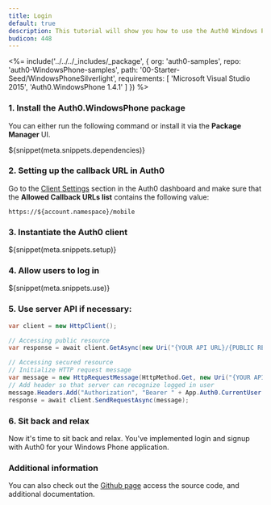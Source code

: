 ```yaml
---
title: Login
default: true
description: This tutorial will show you how to use the Auth0 Windows Phone SDK to add authentication and authorization to your mobile app.
budicon: 448
---
```


<%= include('../../../_includes/_package', {
  org: 'auth0-samples',
  repo: 'auth0-WindowsPhone-samples',
  path: '00-Starter-Seed/WindowsPhoneSilverlight',
  requirements: [
    'Microsoft Visual Studio 2015',
    'Auth0.WindowsPhone 1.4.1'
  ]
}) %>



### 1. Install the Auth0.WindowsPhone package

You can either run the following command or install it via the **Package Manager** UI.

${snippet(meta.snippets.dependencies)}

### 2. Setting up the callback URL in Auth0

<div class="setup-callback">
<p>Go to the <a href="${manage_url}/#/applications/${account.clientId}/settings">Client Settings</a> section in the Auth0 dashboard and make sure that the <strong>Allowed Callback URLs list</strong> contains the following value:</p>

<pre><code>https://${account.namespace}/mobile</pre></code>
</div>

### 3. Instantiate the Auth0 client

${snippet(meta.snippets.setup)}

### 4. Allow users to log in

${snippet(meta.snippets.use)}

### 5. Use server API if necessary:

```cs
var client = new HttpClient();

// Accessing public resource
var response = await client.GetAsync(new Uri("{YOUR API URL}/{PUBLIC RESOURCE}"));

// Accessing secured resource
// Initialize HTTP request message
var message = new HttpRequestMessage(HttpMethod.Get, new Uri("{YOUR API URL}/{SECURED RESOURCE}"));
// Add header so that server can recognize logged in user
message.Headers.Add("Authorization", "Bearer " + App.Auth0.CurrentUser.IdToken);
response = await client.SendRequestAsync(message);
```

### 6. Sit back and relax

Now it's time to sit back and relax. You've implemented login and signup with Auth0 for your Windows Phone application.


### Additional information
You can also check out the [Github page](https://github.com/auth0/auth0.windowsphone) access the source code, and additional documentation.

